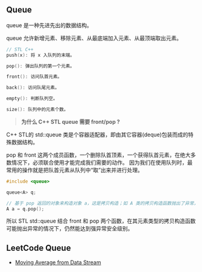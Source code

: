 ## Queue

queue 是一种先进先出的数据结构。

queue 允许新增元素、移除元素、从最底端加入元素、从最顶端取出元素。

```c++
// STL C++
push(x): 将 x 入队列的末端。

pop(): 弹出队列的第一个元素。

front(): 访问队首元素。

back(): 访问队尾元素。

empty(): 判断队列空。

size(): 队列中的元素个数。
```

> **为什么 C++ STL queue 需要 front/pop ?**

C++ STL的 std::queue 类是个容器适配器，即由其它容器(deque)包装而成的特殊数据结构。

pop 和 front 这两个成员函数，一个删除队首顶素，一个获得队首元素，在绝大多数情况下，必须联合使用才能完成我们需要的动作。
因为我们在使用队列时，最常用的操作就是把队首元素从队列中“取”出来并进行处理。

```c++
#include <queue>

queue<A> q;

// 基于 pop 返回的对象来构造对象 a，这是拷贝构造；如 A 类的拷贝构造函数抛出了异常，不符合关于异常安全的 “强保证” 要求。
A a = q.pop(); 
```

所以 STL std::queue 结合 front 和 pop 两个函数，在其元素类型的拷贝构造函数可能抛出异常的情况下，仍然能达到强异常安全级别。

## LeetCode Queue

* [Moving Average from Data Stream](https://github.com/steveLauwh/Data-Structures-And-Algorithms/tree/master/Queue/Moving%20Average%20from%20Data%20Stream)
